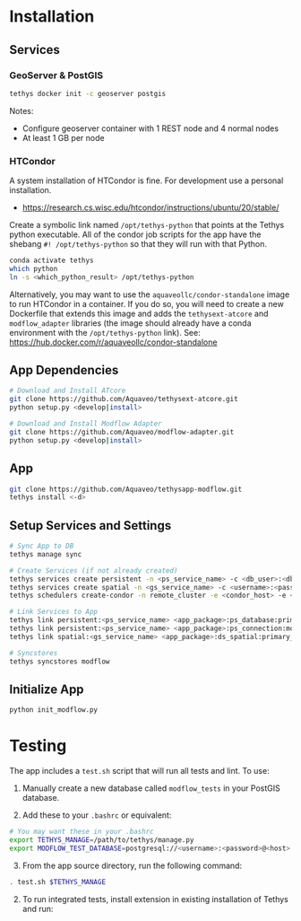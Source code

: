 # Installation

## Services

### GeoServer & PostGIS

```bash
tethys docker init -c geoserver postgis
```

Notes:

* Configure geoserver container with 1 REST node and 4 normal nodes
* At least 1 GB per node

### HTCondor

A system installation of HTCondor is fine. For development use a personal installation.

* https://research.cs.wisc.edu/htcondor/instructions/ubuntu/20/stable/

Create a symbolic link named `/opt/tethys-python` that points at the Tethys python executable. All of the condor job scripts for the app have the shebang `#! /opt/tethys-python` so that they will run with that Python.

```bash
conda activate tethys
which python
ln -s <which_python_result> /opt/tethys-python
```

Alternatively, you may want to use the `aquaveollc/condor-standalone` image to run HTCondor in a container. If you do so, you will need to create a new Dockerfile that extends this image and adds the `tethysext-atcore` and `modflow_adapter` libraries (the image should already have a conda environment with the `/opt/tethys-python` link). See: https://hub.docker.com/r/aquaveollc/condor-standalone

## App Dependencies

```bash
# Download and Install ATcore
git clone https://github.com/Aquaveo/tethysext-atcore.git
python setup.py <develop|install>

# Download and Install Modflow Adapter
git clone https://github.com/Aquaveo/modflow-adapter.git
python setup.py <develop|install>
```

## App

```bash
git clone https://github.com/Aquaveo/tethysapp-modflow.git
tethys install <-d>
```

## Setup Services and Settings

```bash
# Sync App to DB
tethys manage sync

# Create Services (if not already created)
tethys services create persistent -n <ps_service_name> -c <db_user>:<db_pass>@<db_host>:<db_port>
tethys services create spatial -n <gs_service_name> -c <username>:<password>@<protocol>://<host>:<port> -p <protocol>://<public_host>:<public_port>
tethys schedulers create-condor -n remote_cluster -e <condor_host> -e <condor_user> -f <path_to_ssh_key> -k <ssh_key_password>

# Link Services to App
tethys link persistent:<ps_service_name> <app_package>:ps_database:primary_db
tethys link persistent:<ps_service_name> <app_package>:ps_connection:model_db_1
tethys link spatial:<gs_service_name> <app_package>:ds_spatial:primary_geoserver

# Syncstores
tethys syncstores modflow
```

## Initialize App

```bash
python init_modflow.py
```

# Testing

The app includes a `test.sh` script that will run all tests and lint. To use:

1. Manually create a new database called `modflow_tests` in your PostGIS database.

2. Add these to your `.bashrc` or equivalent:

```bash
# You may want these in your .bashrc
export TETHYS_MANAGE=/path/to/tethys/manage.py
export MODFLOW_TEST_DATABASE=postgresql://<username>:<password>@<host>:<port>/modflow_tests
```

3. From the app source directory, run the following command:

```bash
. test.sh $TETHYS_MANAGE
```

2. To run integrated tests, install extension in existing installation of Tethys and run:
